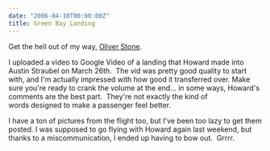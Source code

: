 ```yaml
---
date: "2006-04-10T00:00:00Z"
title: Green Bay Landing
---
```

Get the hell out of my way, [Oliver Stone](https://www.imdb.com/name/nm0000231/).

I uploaded a video to Google Video of a landing that Howard made into Austin Straubel on March 26th.  The vid was pretty good quality to start with, and I'm actually impressed with how good it transferred over. Make sure you're ready to crank the volume at the end... in some ways, Howard's comments are the best part.  They're not exactly the kind of words designed to make a passenger feel better.

I have a ton of pictures from the flight too, but I've been too lazy to get them posted. I was supposed to go flying with Howard again last weekend, but thanks to a miscommunication, I ended up having to bow out.  Grrrr.
